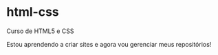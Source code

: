 # html-css
 Curso de HTML5 e CSS

 Estou aprendendo a criar sites e agora vou gerenciar meus repositórios!

 
